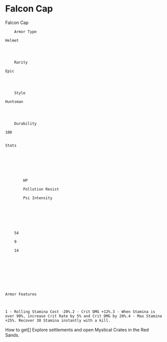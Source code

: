 # Falcon Cap

Falcon Cap


	
		
		
	
	



	
		Armor Type
	
	Helmet



	
		Rarity
	
	Epic



	
		Style
	
	Huntsman



	
		Durability
	
	100


	Stats

	
	
	
	
		
		
			HP
		
			Pollution Resist
		
			Psi Intensity
		
		
	
	
	
	
	
		54
	
		9
	
		14
	
	
	






	Armor Features


	
	1 - Rolling Stamina Cost -20%.2 - Crit DMG +12%.3 - When Stamina is over 90%, increase Crit Rate by 5% and Crit DMG by 20%.4 - Max Stamina +25%. Recover 30 Stamina instantly with a kill.







How to get[]
Explore settlements and open Mystical Crates in the Red Sands.
